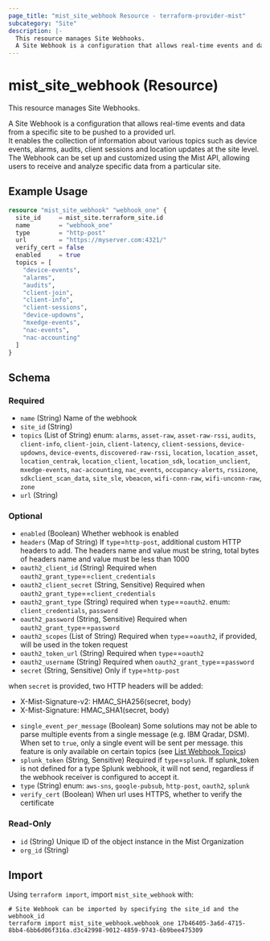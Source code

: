 ```yaml
---
page_title: "mist_site_webhook Resource - terraform-provider-mist"
subcategory: "Site"
description: |-
  This resource manages Site Webhooks.
  A Site Webhook is a configuration that allows real-time events and data from a specific site to be pushed to a provided url.It enables the collection of information about various topics such as device events, alarms, audits, client sessions and location updates at the site level.The Webhook can be set up and customized using the Mist API, allowing users to receive and analyze specific data from a particular site.
---
```


# mist_site_webhook (Resource)

This resource manages Site Webhooks.

A Site Webhook is a configuration that allows real-time events and data from a specific site to be pushed to a provided url.  
It enables the collection of information about various topics such as device events, alarms, audits, client sessions and location updates at the site level.  
The Webhook can be set up and customized using the Mist API, allowing users to receive and analyze specific data from a particular site.


## Example Usage

```terraform
resource "mist_site_webhook" "webhook_one" {
  site_id     = mist_site.terraform_site.id
  name        = "webhook_one"
  type        = "http-post"
  url         = "https://myserver.com:4321/"
  verify_cert = false
  enabled     = true
  topics = [
    "device-events",
    "alarms",
    "audits",
    "client-join",
    "client-info",
    "client-sessions",
    "device-updowns",
    "mxedge-events",
    "nac-events",
    "nac-accounting"
  ]
}
```

<!-- schema generated by tfplugindocs -->
## Schema

### Required

- `name` (String) Name of the webhook
- `site_id` (String)
- `topics` (List of String) enum: `alarms`, `asset-raw`, `asset-raw-rssi`, `audits`, `client-info`, `client-join`, `client-latency`, `client-sessions`, `device-updowns`, `device-events`, `discovered-raw-rssi`, `location`, `location_asset`, `location_centrak`, `location_client`, `location_sdk`, `location_unclient`, `mxedge-events`, `nac-accounting`, `nac_events`, `occupancy-alerts`, `rssizone`, `sdkclient_scan_data`, `site_sle`, `vbeacon`, `wifi-conn-raw`, `wifi-unconn-raw`, `zone`
- `url` (String)

### Optional

- `enabled` (Boolean) Whether webhook is enabled
- `headers` (Map of String) If `type`=`http-post`, additional custom HTTP headers to add. The headers name and value must be string, total bytes of headers name and value must be less than 1000
- `oauth2_client_id` (String) Required when `oauth2_grant_type`==`client_credentials`
- `oauth2_client_secret` (String, Sensitive) Required when `oauth2_grant_type`==`client_credentials`
- `oauth2_grant_type` (String) required when `type`==`oauth2`. enum: `client_credentials`, `password`
- `oauth2_password` (String, Sensitive) Required when `oauth2_grant_type`==`password`
- `oauth2_scopes` (List of String) Required when `type`==`oauth2`, if provided, will be used in the token request
- `oauth2_token_url` (String) Required when `type`==`oauth2`
- `oauth2_username` (String) Required when `oauth2_grant_type`==`password`
- `secret` (String, Sensitive) Only if `type`=`http-post` 

when `secret` is provided, two  HTTP headers will be added: 
  * X-Mist-Signature-v2: HMAC_SHA256(secret, body)
  * X-Mist-Signature: HMAC_SHA1(secret, body)
- `single_event_per_message` (Boolean) Some solutions may not be able to parse multiple events from a single message (e.g. IBM Qradar, DSM). When set to `true`, only a single event will be sent per message. this feature is only available on certain topics (see [List Webhook Topics]($e/Constants%20Definitions/listWebhookTopics))
- `splunk_token` (String, Sensitive) Required if `type`=`splunk`. If splunk_token is not defined for a type Splunk webhook, it will not send, regardless if the webhook receiver is configured to accept it.
- `type` (String) enum: `aws-sns`, `google-pubsub`, `http-post`, `oauth2`, `splunk`
- `verify_cert` (Boolean) When url uses HTTPS, whether to verify the certificate

### Read-Only

- `id` (String) Unique ID of the object instance in the Mist Organization
- `org_id` (String)



## Import
Using `terraform import`, import `mist_site_webhook` with:
```shell
# Site Webhook can be imported by specifying the site_id and the webhook_id
terraform import mist_site_webhook.webhook_one 17b46405-3a6d-4715-8bb4-6bb6d06f316a.d3c42998-9012-4859-9743-6b9bee475309
```